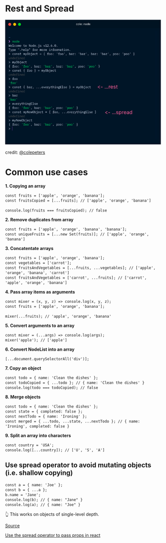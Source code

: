 # Rest and Spread

![rest and spread code](rest-spread.png)  

credit: [@colepeters](https://github.com/colepeters)

# Common use cases

**1. Copying an array**

```
const fruits = ['apple', 'orange', 'banana'];
const fruitsCopied = [...fruits]; // ['apple', 'orange', 'banana']

console.log(fruits === fruitsCopied); // false
```

**2. Remove duplicates from array**

```
const fruits = ['apple', 'orange', 'banana', 'banana'];
const uniqueFruits = [...new Set(fruits)]; // ['apple', 'orange', 'banana']
```

**3. Concatentate arrays**

```
const fruits = ['apple', 'orange', 'banana'];
const vegetables = ['carrot'];
const fruitsAndVegetables = [...fruits, ...vegetables]; // ['apple', 'orange', 'banana', 'carrot']
const fruitsAndVegetables = ['carrot', ...fruits]; // ['carrot', 'apple', 'orange', 'banana']
```

**4. Pass array items as arguments**

```
const mixer = (x, y, z) => console.log(x, y, z);
const fruits = ['apple', 'orange', 'banana'];

mixer(...fruits); // 'apple', 'orange', 'banana'
```

**5. Convert arguments to an array**

```
const mixer = (...args) => console.log(args);
mixer('apple'); // ['apple']
```

**6. Convert NodeList into an array**

```
[...document.querySelectorAll('div')];
```

**7. Copy an object**

```
const todo = { name: 'Clean the dishes' };
const todoCopied = { ...todo }; // { name: 'Clean the dishes' }
console.log(todo === todoCopied); // false
```

**8. Merge objects**

```
const todo = { name: 'Clean the dishes' };
const state = { completed: false };
const nextTodo = { name: 'Ironing' };
const merged = { ...todo, ...state, ...nextTodo }; // { name: 'Ironing', completed: false }
```

**9. Split an array into characters**

```
const country = 'USA';
console.log([...country]); // ['U', 'S', 'A']
```




## Use spread operator to avoid mutating objects (i.e. shallow copying)

```
const a = { name: 'Joe' };
const b = { ...a };
b.name = 'Jane';
console.log(b); // { name: "Jane" }
console.log(a); // { name: "Joe" }
```

👆 This works on objects of single-level depth. 
 

[Source](https://nick.scialli.me/object-assignment-for-beginners/)

[Use the spread operator to pass props in react](../react/spread.md)
